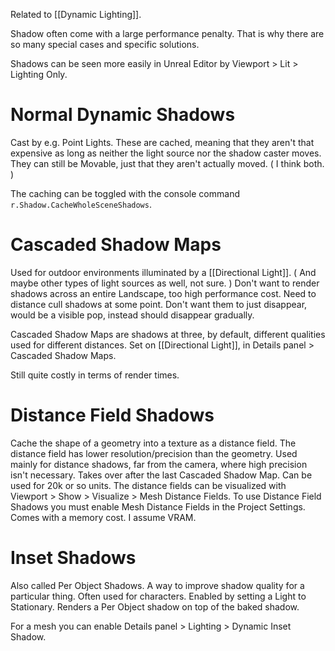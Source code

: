 Related to [[Dynamic Lighting]].

Shadow often come with a large performance penalty.
That is why there are so many special cases and specific solutions.

Shadows can be seen more easily in Unreal Editor by Viewport > Lit > Lighting Only.

# Normal Dynamic Shadows
Cast by e.g. Point Lights.
These are cached, meaning that they aren't that expensive as long as neither the light source nor the shadow caster moves.
They can still be Movable, just that they aren't actually moved.
(
I think both.
)

The caching can be toggled with the console command `r.Shadow.CacheWholeSceneShadows`.

# Cascaded Shadow Maps
Used for outdoor environments illuminated by a [[Directional Light]].
(
And maybe other types of light sources as well, not sure.
)
Don't want to render shadows across an entire Landscape, too high performance cost.
Need to distance cull shadows at some point.
Don't want them to just disappear, would be a visible pop, instead should disappear gradually.

Cascaded Shadow Maps are shadows at three, by default, different qualities used for different distances.
Set on [[Directional Light]], in Details panel > Cascaded Shadow Maps.

Still quite costly in terms of render times.

# Distance Field Shadows
Cache the shape of a geometry into a texture as a distance field.
The distance field has lower resolution/precision than the geometry.
Used mainly for distance shadows, far from the camera, where high precision isn't necessary.
Takes over after the last Cascaded Shadow Map.
Can be used for 20k or so units.
The distance fields can be visualized with Viewport > Show > Visualize > Mesh Distance Fields.
To use Distance Field Shadows you must enable Mesh Distance Fields in the Project Settings.
Comes with a memory cost. I assume VRAM.

# Inset Shadows
Also called Per Object Shadows.
A way to improve shadow quality for a particular thing.
Often used for characters.
Enabled by setting a Light to Stationary.
Renders a Per Object shadow on top of the baked shadow.

For a mesh you can enable Details panel > Lighting > Dynamic Inset Shadow.
